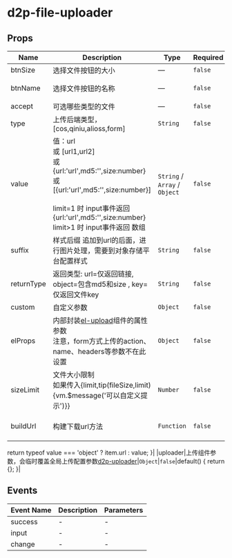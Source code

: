 # d2p-file-uploader

## Props

<!-- @vuese:d2p-file-uploader:props:start -->
|Name|Description|Type|Required|Default|
|---|---|---|---|---|
|btnSize|选择文件按钮的大小|—|`false`|'small'|
|btnName|选择文件按钮的名称|—|`false`|'选择文件'|
|accept|可选哪些类型的文件|—|`false`|-|
|type|上传后端类型，[cos,qiniu,alioss,form]|`String`|`false`|'cos'|
|value|值：url<br/>或 [url1,url2]<br/>或 {url:'url',md5:'',size:number}<br/>或 [{url:'url',md5:'',size:number}]<br/><br/>limit=1 时 input事件返回 {url:'url',md5:'',size:number}<br/>limit>1 时 input事件返回 数组<br/>|`String` / `Array` / `Object`|`false`|-|
|suffix|样式后缀 追加到url的后面，进行图片处理，需要到对象存储平台配置样式|`String`|`false`|-|
|returnType|返回类型: url=仅返回链接, object=包含md5和size , key=仅返回文件key|`String`|`false`|'url'|
|custom|自定义参数|`Object`|`false`|-|
|elProps|内部封装[el-upload](https://element.eleme.cn/#/zh-CN/component/upload)组件的属性参数<br/>注意，form方式上传的action、name、headers等参数不在此设置|`Object`|`false`|-|
|sizeLimit|文件大小限制 <br/>如果传入{limit,tip(fileSize,limit){vm.$message('可以自定义提示')}}|`Number`|`false`|-|
|buildUrl|构建下载url方法|`Function`|`false`|function (value, item) {
  return typeof value === 'object' ? item.url : value;
}|
|uploader|上传组件参数，会临时覆盖全局上传配置参数[d2p-uploader](/guide/extends/uploader.html)|`Object`|`false`|default() {
  return {};
}|

<!-- @vuese:d2p-file-uploader:props:end -->


## Events

<!-- @vuese:d2p-file-uploader:events:start -->
|Event Name|Description|Parameters|
|---|---|---|
|success|-|-|
|input|-|-|
|change|-|-|

<!-- @vuese:d2p-file-uploader:events:end -->


